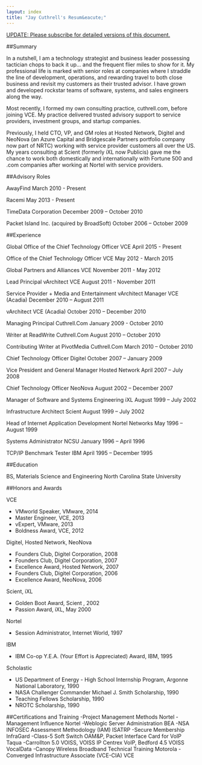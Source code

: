 ```yaml
---
layout: index
title: "Jay Cuthrell's Resum&eacute;"
---
```


<a href="http://eepurl.com/bdG70r">UPDATE: Please subscribe for detailed versions of this document.</a>

##Summary

In a nutshell, I am a technology strategist and business leader possessing tactician chops to back it up... and the frequent flier miles to show for it. My professional life is marked with senior roles at companies where I straddle the line of development, operations, and rewarding travel to both close business and revisit my customers as their trusted advisor. I have grown and developed rockstar teams of software, systems, and sales engineers along the way.

Most recently, I formed my own consulting practice, cuthrell.com, before joining VCE. My practice delivered trusted advisory support to service providers, investment groups, and startup companies.

Previously, I held CTO, VP, and GM roles at Hosted Network, Digitel and NeoNova (an Azure Capital and Bridgescale Partners portfolio company now part of NRTC) working with service provider customers all over the US. My years consulting at Scient (formerly iXL now Publicis) gave me the chance to work both domestically and internationally with Fortune 500 and .com companies after working at Nortel with service providers.

##Advisory Roles

AwayFind
March 2010 - Present

Racemi
May 2013 - Present

TimeData Corporation
December 2009 – October 2010

Packet Island Inc. (acquired by BroadSoft)
October 2006 – October 2009

##Experience

Global Office of the Chief Technology Officer
VCE
April 2015 - Present

Office of the Chief Technology Officer
VCE
May 2012 - March 2015

Global Partners and Alliances
VCE
November 2011 - May 2012

Lead Principal vArchitect
VCE
August 2011 - November 2011

Service Provider + Media and Entertainment vArchitect Manager
VCE (Acadia)
December 2010 – August 2011

vArchitect
VCE (Acadia)
October 2010 – December 2010 

Managing Principal
Cuthrell.Com
January 2009 - October 2010

Writer at ReadWrite
Cuthrell.Com
August 2010 – October 2010

Contributing Writer at PivotMedia
Cuthrell.Com
March 2010 – October 2010

Chief Technology Officer
Digitel
October 2007 – January 2009 

Vice President and General Manager
Hosted Network
April 2007 – July 2008 

Chief Technology Officer
NeoNova
August 2002 – December 2007

Manager of Software and Systems Engineering
iXL
August 1999 – July 2002

Infrastructure Architect
Scient
August 1999 – July 2002 

Head of Internet Application Development
Nortel Networks
May 1996 – August 1999

Systems Administrator
NCSU
January 1996 – April 1996

TCP/IP Benchmark Tester
IBM
April 1995 – December 1995

##Education

BS, Materials Science and Engineering
North Carolina State University

##Honors and Awards

VCE

- VMworld Speaker, VMware, 2014
- Master Engineer, VCE, 2013 
- vExpert, VMware, 2013 
- Boldness Award, VCE, 2012

Digitel, Hosted Network, NeoNova
- Founders Club, Digitel Corporation, 2008
- Founders Club, Digitel Corporation, 2007 
- Excellence Award, Hosted Network, 2007 
- Founders Club, Digitel Corporation, 2006 
- Excellence Award, NeoNova, 2006

Scient, iXL
- Golden Boot Award, Scient , 2002 
- Passion Award, iXL, May 2000

Nortel
- Session Administrator, Internet World, 1997

IBM
- IBM Co-op Y.E.A. (Your Effort is Appreciated) Award, IBM, 1995

Scholastic
- US Department of Energy - High School Internship Program, Argonne National Laboratory, 1990 
- NASA Challenger Commander Michael J. Smith Scholarship, 1990
- Teaching Fellows Scholarship, 1990
- NROTC Scholarship, 1990

##Certifications and Training
-Project Management Methods Nortel
-Management Influence Nortel
-Weblogic Server Administration BEA
-NSA INFOSEC Assessment Methodology (IAM) ISATRP
-Secure Membership InfraGard
-Class-5 Soft Switch OAM&P, Packet Interface Card for VoIP Taqua
-Carrollton 5.0 VOISS, VOISS IP Centrex VoIP, Bedford 4.5 VOISS VocalData
-Canopy Wireless Broadband Technical Training Motorola
-Converged Infrastructure Associate (VCE-CIA) VCE
